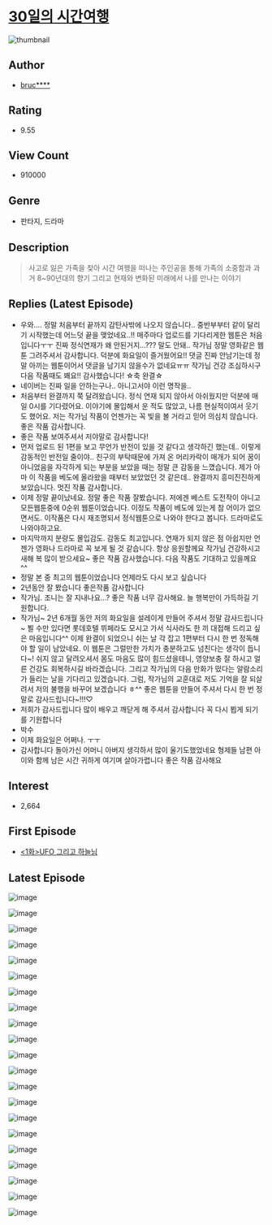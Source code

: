 # [30일의 시간여행](https://comic.naver.com/bestChallenge/list?titleId=731290)
![thumbnail](https://image-comic.pstatic.net/user_contents_data/challenge_comic/2021/12/23/308117/thumbnail_202x1644245197c_6bdd_45ba_88c5_45c6cb3ad277_00000797.JPEG)

## Author
- [bruc****](https://comic.naver.com/artistTitle?id=308117)

## Rating
- 9.55

## View Count
- 910000

## Genre
- 판타지, 드라마

## Description
> 사고로 잃은 가족을 찾아 시간 여행을 떠나는 주인공을 통해 가족의 소중함과 과거 8~90년대의 향기 그리고 현재와 변화된 미래에서 나를 만나는 이야기

## Replies (Latest Episode)
- 우와.... 정말 처음부터 끝까지 감탄사밖에 나오지 않습니다.. 중반부부터 같이 달리기 시작했는데 어느덧 끝을 맺었네요..!! 매주마다 업로드를 기다리게한 웹툰은 처음입니다ㅜㅜ 진짜 정식연재가 왜 안된거지...??? 말도 안돼.. 작가님 정말 영화같은 웹툰 그려주셔서 감사합니다. 덕분에 화요일이 즐거웠어요!! 댓글 진짜 안남기는데 정말 아끼는 웹툰이어서 댓글을 남기지 않을수가 없네요ㅠㅠ 작가님 건강 조심하시구 다음 작품때도 봬요!! 감사했습니다! ☆축 완결☆
- 네이버는 진짜 일을 안하는구나.. 아니고서야 이런 명작을..
- 처음부터 완결까지 쭉 달려왔습니다. 정식 연재 되지 않아서 아쉬웠지만 덕분에 매일 0시를 기다렸어요. 이야기에 몰입해서 운 적도 많았고, 나름 현실적이여서 웃기도 했어요. 저는 작가님 작품이 언젠가는 꼭 빛을 볼 거라고 믿어 의심치 않습니다. 좋은 작품 감사합니다.
- 좋은 작품 보여주셔서 저야말로 감사합니다!
- 먼저 업로드 된 1편을 보고 무언가 반전이 있을 것 같다고 생각하긴 했는데.. 이렇게 감동적인 반전일 줄이야.. 친구의 부탁때문에 가져 온 머리카락이 매개가 되어 꿈이 아니었음을 자각하게 되는 부분을 보았을 때는 정말 큰 감동을 느꼈습니다. 제가 아마 이 작품을 베도에 올라왔을 때부터 보았었던 것 같은데.. 완결까지 흥미진진하게 보았습니다. 멋진 작품 감사합니다.
- 이제 정말 끝이났네요. 정말 좋은 작품 잘봤습니다. 저에겐 베스트 도전작이 아니고 모든웹툰중에 0순위 웹툰이었습니다. 이정도 작품이 베도에 있는게 참 어이가 없으면서도. 이작품은 다시 재조명되서 정식웹툰으로 나와야 한다고 봅니다. 드라마로도 나와야하고요.
- 마지막까지 분량도 몰입감도. 감동도 최고입니다. 연재가 되지 않은 점 아쉽지만 언젠가 영화나 드라마로 꼭 보게 될 것 같습니다. 항상 응원할께요 작가님 건강하시고 새해 복 많이 받으세요~ 좋은 작품 감사했습니다. 다음 작품도 기대하고 있을께요 ^^
- 정말 본 중 최고의 웹툰이었습니다 언제라도 다시 보고 싶습니다
- 2년동안 잘 봤습니다 좋은작품 감사합니다
- 작가님. 조니는 잘 지내나요...? 좋은 작품 너무 감사해요. 늘 행복만이 가득하길 기원합니다.
- 작가님~ 2년 6개월 동안 저의 화요일을 설레이게 만들어 주셔서 정말 감사드립니다~ 뵐 수만 있다면 롯데호텔 뷔페라도 모시고 가서 식사라도 한 끼 대접해 드리고 싶은 마음입니다^^ 이제 완결이 되었으니 쉬는 날 각 잡고 1편부터 다시 한 번 정독해야 할 일이 남았네요. 이 웹툰은 그럴만한 가치가 충분하고도 넘친다는 생각이 듭니다~! 쉬지 않고 달려오셔서 몸도 마음도 많이 힘드셨을테니, 영양보충 잘 하시고 얼른 건강도 회복하시길 바라겠습니다. 그리고 작가님의 다음 만화가 떴다는 알람소리가 들리는 날을 기다리고 있겠습니다. 그럼, 작가님의 교훈대로 저도 기억을 잘 되살려서 저의 불행을 바꾸어 보겠습니다 ㅎ^^ 좋은 웹툰을 만들어 주셔서 다시 한 번 정말로 감사드립니다~!!!♡
- 저희가 감사드립니다 많이 배우고 깨닫게 해 주셔서 감사합니다 꼭 다시 뵙게 되기를 기원합니다
- 박수
- 이제 화요일은 어쩌나. ㅜㅜ
- 감사합니다 돌아가신 어머니 아버지 생각하서 많이 울기도했었네요 형제들 남편 아이와 함께 남은 시간 귀하게 여기며 살아가렵니다 좋은 작품 감사해요

## Interest
- 2,664

## First Episode
- [<1화>UFO 그리고 하늘님](https://comic.naver.com/bestChallenge/detail?titleId=731290&no=1)

## Latest Episode
![image](https://image-comic.pstatic.net/user_contents_data/challenge_comic/2022/01/11/308117/upload_7162519336087859761.jpeg)

![image](https://image-comic.pstatic.net/user_contents_data/challenge_comic/2022/01/11/308117/upload_7149294216885645363.jpeg)

![image](https://image-comic.pstatic.net/user_contents_data/challenge_comic/2022/01/11/308117/upload_3616447882350256950.jpeg)

![image](https://image-comic.pstatic.net/user_contents_data/challenge_comic/2022/01/11/308117/upload_3703144395759235895.jpeg)

![image](https://image-comic.pstatic.net/user_contents_data/challenge_comic/2022/01/11/308117/upload_3990524836507300449.jpeg)

![image](https://image-comic.pstatic.net/user_contents_data/challenge_comic/2022/01/11/308117/upload_3544951077967651123.jpeg)

![image](https://image-comic.pstatic.net/user_contents_data/challenge_comic/2022/01/11/308117/upload_3761461401574848307.jpeg)

![image](https://image-comic.pstatic.net/user_contents_data/challenge_comic/2022/01/11/308117/upload_3473464105513738593.jpeg)

![image](https://image-comic.pstatic.net/user_contents_data/challenge_comic/2022/01/11/308117/upload_7077461121696938338.jpeg)

![image](https://image-comic.pstatic.net/user_contents_data/challenge_comic/2022/01/11/308117/upload_4050198832941773669.jpeg)

![image](https://image-comic.pstatic.net/user_contents_data/challenge_comic/2022/01/11/308117/upload_3559031411756393779.jpeg)

![image](https://image-comic.pstatic.net/user_contents_data/challenge_comic/2022/01/11/308117/upload_3619032864319234614.jpeg)

![image](https://image-comic.pstatic.net/user_contents_data/challenge_comic/2022/01/11/308117/upload_3762586395159847222.jpeg)

![image](https://image-comic.pstatic.net/user_contents_data/challenge_comic/2022/01/11/308117/upload_3631420152118524213.jpeg)

![image](https://image-comic.pstatic.net/user_contents_data/challenge_comic/2022/01/11/308117/upload_3617569392800772663.jpeg)

![image](https://image-comic.pstatic.net/user_contents_data/challenge_comic/2022/01/11/308117/upload_3473463018836682289.jpeg)

![image](https://image-comic.pstatic.net/user_contents_data/challenge_comic/2022/01/11/308117/upload_7378085200735254068.jpeg)

![image](https://image-comic.pstatic.net/user_contents_data/challenge_comic/2022/01/11/308117/upload_7161064488947693923.jpeg)

![image](https://image-comic.pstatic.net/user_contents_data/challenge_comic/2022/01/11/308117/upload_3689120130013804388.jpeg)

![image](https://image-comic.pstatic.net/user_contents_data/challenge_comic/2022/01/11/308117/upload_7147884837144441656.jpeg)

![image](https://image-comic.pstatic.net/user_contents_data/challenge_comic/2022/01/11/308117/upload_3688557158618642534.jpeg)
